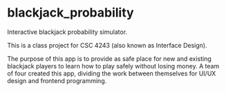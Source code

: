 # blackjack_probability
Interactive blackjack probability simulator. 

This is a class project for CSC 4243 (also known as Interface Design).

The purpose of this app is to provide as safe place for new and existing blackjack players to learn how to play safely without losing money.
A team of four created this app, dividing the work between themselves for UI/UX design and frontend programming.
